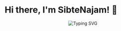 # Hi there, I'm SibteNajam! 👋

<div align="center">
  <img src="https://readme-typing-svg.herokuapp.com?font=Fira+Code&pause=1000&color=36BCF7&center=true&vCenter=true&width=435&lines=Welcome+to+my+GitHub+Profile!;Full+Stack+Developer;Always+learning+new+things;Code+%7C+Create+%7C+Innovate" alt="Typing SVG" />
</div>

